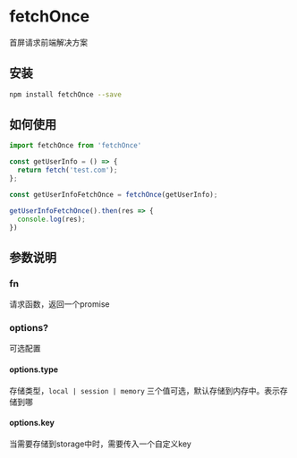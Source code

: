 # fetchOnce
首屏请求前端解决方案


## 安装
```bash
npm install fetchOnce --save
```


## 如何使用
```js
import fetchOnce from 'fetchOnce'

const getUserInfo = () => {
  return fetch('test.com');
};

const getUserInfoFetchOnce = fetchOnce(getUserInfo);

getUserInfoFetchOnce().then(res => {
  console.log(res);
})
```


## 参数说明
### fn
请求函数，返回一个promise

### options?
可选配置

#### options.type
存储类型，`local | session | memory` 三个值可选，默认存储到内存中。表示存储到哪

#### options.key
当需要存储到storage中时，需要传入一个自定义key
